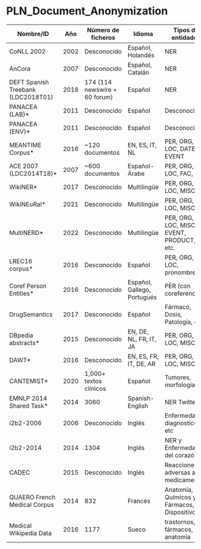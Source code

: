 # PLN_Document_Anonymization

| Nombre/ID                          | Año         | Número de ficheros            | Idioma                                                                    | Tipos de entidades                    | Médico |
| ---------------------------------- | ----------- | ----------------------------- | ------------------------------------------------------------------------- | ----------------------------------------- | ------ |
| CoNLL 2002                         | 2002        | Desconocido                   | Español, Holandés                                                         | NER                           | No     |
| AnCora                             | 2007        | Desconocido                   | Español, Catalán                                                          | NER                    | No     |
| DEFT Spanish Treebank (LDC2018T01) | 2018        | 174 (114 newswire + 60 forum) | Español                                                                   | NER                           | No     |
| PANACEA (LAB)*                      | 2011        | Desconocido                   | Español                                                                   | Desconocido                               | No     |
| PANACEA (ENV)*                      | 2011        | Desconocido                   | Español                                                                   | Desconocido                               | No     |
| MEANTIME Corpus*                    | 2016        | \~120 documentos              | EN, ES, IT, NL                                                            | PER, ORG, LOC, DATE, EVENT                | No     |
| ACE 2007 (LDC2014T18)*              | 2007        | \~600 documentos              | Español-Árabe                                                             | PER, ORG, LOC, FAC, GPE                   | No     |
| WikiNER*                            | 2017        | Desconocido                   | Multilingüe                                                               | PER, ORG, LOC, MISC                       | No     |
| WikiNEuRal*                         | 2021        | Desconocido                   | Multilingüe                                                               | PER, ORG, LOC, MISC                       | No     |
| MultiNERD*                          | 2022        | Desconocido                   | Multilingüe                                                               | PER, ORG, LOC, MISC, EVENT, PRODUCT, etc. | No     |
| LREC16 corpus*                      | 2016        | Desconocido                   | Español                                                                   | PER, ORG, LOC, pronombres                 | No     |
| Coref Person Entities*              | 2016        | Desconocido                   | Español, Gallego, Portugués                                               | PER (con coreferencia)                    | No     |
| DrugSemantics                      | 2017        | Desconocido                   | Español                                                                   | Fármaco, Dosis, Patología, etc.           | Sí     |
| DBpedia abstracts*                  | 2015        | Desconocido                   | EN, DE, NL, FR, IT, JA                                                    | PER, ORG, LOC, MISC                       | No     |
| DAWT*                               | 2016        | Desconocido                   | EN, ES, FR, IT, DE, AR                                                    | PER, ORG, LOC, MISC                       | No     |
| CANTEMIST*                          | 2020        | 1,000+ textos clínicos        | Español                                                                   | Tumores, morfología                       | Sí     |
| EMNLP 2014 Shared Task*             | 2014        | 3060                   | Spanish-English | NER Twitter                    | No     |
| i2b2-2006                          | 2006        | Desconocido                   | Inglés                                                                    | Enfermedades, diagnostico etc                  | Sí     |
| i2b2-2014                          | 2014        | 1304                   | Inglés                                                                    | NER y Enfermedades del corazón                   | Sí     |
| CADEC                              | 2015        | Desconocido                   | Inglés                                                                    | Reacciones adversas a medicamentos  | Sí     |
| QUAERO French Medical Corpus       | 2014    | 832                   | Francés                                                                   | Anatomía, Químicos y Fármacos, Dispositivos                        | Sí     |
| Medical Wikipedia Data             | 2016        | 1177                   | Sueco                                                                     | trastornos, fármacos, anatomía              | Sí     |
